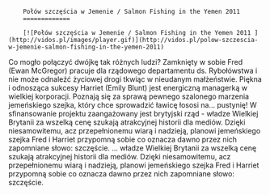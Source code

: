 
        Połów szczęścia w Jemenie / Salmon Fishing in the Yemen 2011 
        =============
        
        [![Połów szczęścia w Jemenie / Salmon Fishing in the Yemen 2011 ](http://vidos.pl/images/player.gif)](http://vidos.pl/polow-szczescia-w-jemenie-salmon-fishing-in-the-yemen-2011)
        
        
 Co mogło połączyć dwójkę tak różnych ludzi? Zamknięty w sobie Fred (Ewan McGregor) pracuje dla rządowego departamentu ds. Rybołówstwa i nie może odnaleźć życiowej drogi tkwiąc w nieudanym małżeństwie. Piękna i odnosząca sukcesy Harriet (Emily Blunt) jest energiczną managerką w wielkiej korporacji. Poznają się za sprawą pewnego szalonego marzenia jemeńskiego szejka, który chce sprowadzić ławicę łososi na… pustynię! W sfinansowanie projektu zaangażowany jest brytyjski rząd - władze Wielkiej Brytanii za wszelką cenę szukają atrakcyjnej historii dla mediów. Dzięki niesamowitemu, acz przepełnionemu wiarą i nadzieją, planowi jemeńskiego szejka Fred i Harriet przypomną sobie co oznacza dawno przez nich zapomniane słowo: szczęście.  ... władze Wielkiej Brytanii za wszelką cenę szukają atrakcyjnej historii dla mediów. Dzięki niesamowitemu, acz przepełnionemu wiarą i nadzieją, planowi jemeńskiego szejka Fred i Harriet przypomną sobie co oznacza dawno przez nich zapomniane słowo: szczęście.
    